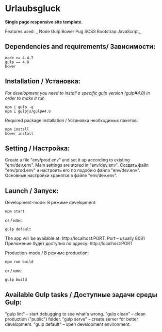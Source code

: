 # Urlaubsgluck
**Single page responsive site template.**

Features used:
 _ Node
  Gulp
  Bower
  Pug
  SCSS
  Bootstrap
  JavaScript_
  
## Dependencies and requirements/ Зависимости:
```
node >= 4.4.7
gulp == 4.0
bower
```

## Installation / Установка:
*For development you need to install a specific gulp version (gulp#4.0) in order to make it run*
```
npm i gulp -g
npm i gulpjs/gulp#4.0
```
Required package installation / Установка необходимых пакетов:
```
npm install
bower install
```

## Setting / Настройка:
Create a file "env/prod.env" and set it up according to existing "env/dev.env". Main settings are stored in "env/dev.env".
Создать файл "env/prod.env" и настроить его по подобию файла "env/dev.env". Основные настройки хранятся в файле "env/dev.env".

## Launch / Запуск:
Development-mode:
В режиме development:
```
npm start
```
or / или:
```
gulp default
```
The app will be available at: http://localhost:PORT. Port – usually 8081
Приложение будет доступно по адресу: http://localhost:PORT

Production-mode / В режиме production:
```
npm run build
```
or / или:
```
gulp build
```

## Available Gulp tasks / Доступные задачи среды Gulp:
"gulp lint"   – start debugging to see what's wrong.
"gulp clean"  – clean production ("public") folder.
"gulp serve"  – create server for better development.
"gulp default"  – open development environment.


